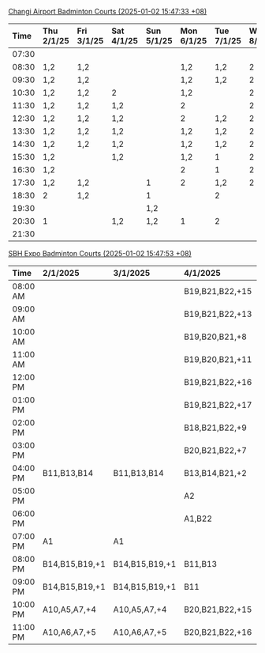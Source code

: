 [Changi Airport Badminton Courts (2025-01-02 15:47:33 +08)](https://www.carc.org.sg/FacilityBooking.aspx)

| Time   | Thu 2/1/25   | Fri 3/1/25   | Sat 4/1/25   | Sun 5/1/25   | Mon 6/1/25   | Tue 7/1/25   | Wed 8/1/25   |
|:-------|:-------------|:-------------|:-------------|:-------------|:-------------|:-------------|:-------------|
| 07:30  |              |              |              |              |              |              |              |
| 08:30  | 1,2          | 1,2          |              |              | 1,2          | 1,2          | 2            |
| 09:30  | 1,2          | 1,2          |              |              | 1,2          | 1,2          | 2            |
| 10:30  | 1,2          | 1,2          | 2            |              | 1,2          |              | 2            |
| 11:30  | 1,2          | 1,2          | 1,2          |              | 2            |              | 2            |
| 12:30  | 1,2          | 1,2          | 1,2          |              | 2            | 1,2          | 2            |
| 13:30  | 1,2          | 1,2          | 1,2          |              | 1,2          | 1,2          | 2            |
| 14:30  | 1,2          | 1,2          | 1,2          |              | 1,2          | 1,2          | 2            |
| 15:30  | 1,2          |              | 1,2          |              | 1,2          | 1            | 2            |
| 16:30  | 1,2          |              |              |              | 2            | 1            | 2            |
| 17:30  | 1,2          | 1,2          |              | 1            | 2            | 1,2          | 2            |
| 18:30  | 2            | 1,2          |              | 1            |              | 2            |              |
| 19:30  |              |              |              | 1,2          |              |              |              |
| 20:30  | 1            |              | 1,2          | 1,2          | 1            | 2            |              |
| 21:30  |              |              |              |              |              |              |              |

[SBH Expo Badminton Courts (2025-01-02 15:47:53 +08)](https://singaporebadmintonhall.getomnify.com/widgets/O3MRKGBH359GA55KHMG1RD)

| Time     | 2/1/2025       | 3/1/2025       | 4/1/2025        | 5/1/2025        | 6/1/2025        | 7/1/2025        | 8/1/2025        |
|:---------|:---------------|:---------------|:----------------|:----------------|:----------------|:----------------|:----------------|
| 08:00 AM |                |                | B19,B21,B22,+15 | B14,B15,B16,+3  | B19,B20,B21,+8  | B19,B21,B22,+14 | B19,B21,B22,+19 |
| 09:00 AM |                |                | B19,B21,B22,+13 |                 |                 | B19,B21,B22,+14 | B19,B21,B22,+19 |
| 10:00 AM |                |                | B19,B20,B21,+8  |                 |                 | B19,B21,B22,+19 | B19,B21,B22,+19 |
| 11:00 AM |                |                | B19,B20,B21,+11 |                 |                 | B19,B21,B22,+19 | B19,B21,B22,+19 |
| 12:00 PM |                |                | B19,B21,B22,+16 | A2,A4,B17       |                 | B19,B21,B22,+16 | B19,B21,B22,+19 |
| 01:00 PM |                |                | B19,B21,B22,+17 |                 | B20,B21,B22,+2  | B20,B21,B22,+15 | B19,B21,B22,+19 |
| 02:00 PM |                |                | B18,B21,B22,+9  |                 |                 | B20,B21,B22,+17 | B19,B21,B22,+17 |
| 03:00 PM |                |                | B20,B21,B22,+7  |                 |                 | B15,B17,B18,+12 | B16,B19,B21,+6  |
| 04:00 PM | B11,B13,B14    | B11,B13,B14    | B13,B14,B21,+2  | B13,B14         |                 | B13,B14,B15,+10 | B15,B16,B21,+4  |
| 05:00 PM |                |                | A2              |                 |                 | B13,B14,B15,+9  |                 |
| 06:00 PM |                |                | A1,B22          | B16,B17         | A1,B22          | A10,B11,B12,+7  |                 |
| 07:00 PM | A1             | A1             |                 | B20,B21,B22,+3  | B20,B21,B22,+6  | B12,B19,B20,+9  | A5,B16,B22,+1   |
| 08:00 PM | B14,B15,B19,+1 | B14,B15,B19,+1 | B11,B13         | B14,B15,B16,+5  | B18,B20,B22,+10 |                 |                 |
| 09:00 PM | B14,B15,B19,+1 | B14,B15,B19,+1 | B11             | B14,B15,B16,+7  | B17,B20,B22,+11 |                 |                 |
| 10:00 PM | A10,A5,A7,+4   | A10,A5,A7,+4   | B20,B21,B22,+15 | B20,B21,B22,+16 | A10,A8,A9,+7    | A10,A8,A9,+7    | A10,A8,A9,+7    |
| 11:00 PM | A10,A6,A7,+5   | A10,A6,A7,+5   | B20,B21,B22,+16 | B20,B21,B22,+16 | A10,A8,A9,+7    | A10,A8,A9,+7    | A10,A8,A9,+7    |
